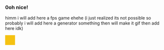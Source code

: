 ###  0oh nice! 
himm i will add here a fps game ehehe 
(i just realized its not possible so probably i will add here a generator something then will make it gif then add here idk)

[![Game Name](https://github.com/Tolga-dev/Tolga-dev/blob/main/player.png)](https://64483c4cc1194000087d833a--quiet-cendol-c396d6.netlify.app/ "Game Name")


<!--
**Tolga-dev/Tolga-dev** is a ✨ _special_ ✨ repository because its `README.md` (this file) appears on your GitHub profile.

Here are some ideas to get you started:

- 🔭 I’m currently working on ...
- 🌱 I’m currently learning ...
- 👯 I’m looking to collaborate on ...
- 🤔 I’m looking for help with ...
- 💬 Ask me about ...
- 📫 How to reach me: ...
- 😄 Pronouns: ...
- ⚡ Fun fact: ...
-->
